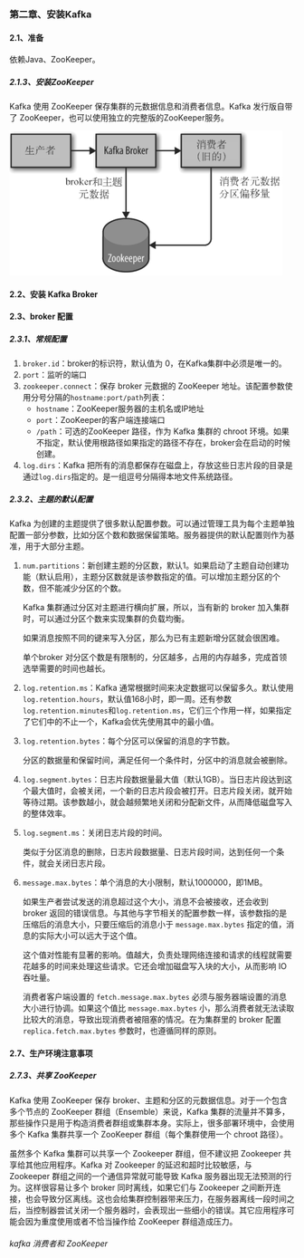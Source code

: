 ### 第二章、安装Kafka

#### 2.1、准备

依赖Java、ZooKeeper。

##### 2.1.3、安装ZooKeeper

Kafka 使用 ZooKeeper 保存集群的元数据信息和消费者信息。Kafka 发行版自带了 ZooKeeper，也可以使用独立的完整版的ZooKeeper服务。

![1615443229476](/assets/1615443229476.png)

#### 2.2、安装 Kafka Broker

#### 2.3、broker 配置

##### 2.3.1、常规配置

1. `broker.id`：broker的标识符，默认值为 0，在Kafka集群中必须是唯一的。
2. `port`：监听的端口
3. `zookeeper.connect`：保存 broker 元数据的 ZooKeeper 地址。该配置参数使用分号分隔的`hostname:port/path`列表：
   - `hostname`：ZooKeeper服务器的主机名或IP地址
   - `port`：ZooKeeper的客户端连接端口
   - `/path`：可选的ZooKeeper 路径，作为 Kafka 集群的 chroot 环境。如果不指定，默认使用根路径如果指定的路径不存在，broker会在启动的时候创建。
4. `log.dirs`：Kafka 把所有的消息都保存在磁盘上，存放这些日志片段的目录是通过`log.dirs`指定的。是一组逗号分隔得本地文件系统路径。

##### 2.3.2、主题的默认配置

Kafka 为创建的主题提供了很多默认配置参数。可以通过管理工具为每个主题单独配置一部分参数，比如分区个数和数据保留策略。服务器提供的默认配置则作为基准，用于大部分主题。

1. `num.partitions`：新创建主题的分区数，默认1。如果启动了主题自动创建功能（默认启用），主题分区数就是该参数指定的值。可以增加主题分区的个数，但不能减少分区的个数。

   Kafka 集群通过分区对主题进行横向扩展，所以，当有新的 broker 加入集群时，可以通过分区个数来实现集群的负载均衡。

   如果消息按照不同的键来写入分区，那么为已有主题新增分区就会很困难。

   单个broker 对分区个数是有限制的，分区越多，占用的内存越多，完成首领选举需要的时间也越长。

2. `log.retention.ms`：Kafka 通常根据时间来决定数据可以保留多久。默认使用`log.retention.hours`，默认值168小时，即一周。还有参数`log.retention.minutes`和`log.retention.ms`，它们三个作用一样，如果指定了它们中的不止一个，Kafka会优先使用其中的最小值。

3. `log.retention.bytes`：每个分区可以保留的消息的字节数。

   分区的数据量和保留时间，满足任何一个条件时，分区中的消息就会被删除。

4. `log.segment.bytes`：日志片段数据量最大值（默认1GB）。当日志片段达到这个最大值时，会被关闭，一个新的日志片段会被打开。日志片段关闭，就开始等待过期。该参数越小，就会越频繁地关闭和分配新文件，从而降低磁盘写入的整体效率。

5. `log.segment.ms`：关闭日志片段的时间。

   类似于分区消息的删除，日志片段数据量、日志片段时间，达到任何一个条件，就会关闭日志片段。

6. `message.max.bytes`：单个消息的大小限制，默认1000000，即1MB。

   如果生产者尝试发送的消息超过这个大小，消息不会被接收，还会收到 broker 返回的错误信息。与其他与字节相关的配置参数一样，该参数指的是压缩后的消息大小，只要压缩后的消息小于 `message.max.bytes` 指定的值，消息的实际大小可以远大于这个值。

   这个值对性能有显著的影响。值越大，负责处理网络连接和请求的线程就需要花越多的时间来处理这些请求。它还会增加磁盘写入块的大小，从而影响 IO 吞吐量。

   消费者客户端设置的 `fetch.message.max.bytes` 必须与服务器端设置的消息大小进行协调。如果这个值比 `message.max.bytes` 小，那么消费者就无法读取比较大的消息，导致出现消费者被阻塞的情况。在为集群里的 broker 配置 `replica.fetch.max.bytes` 参数时，也遵循同样的原则。

#### 2.7、生产环境注意事项

##### 2.7.3、共享 ZooKeeper

Kafka 使用 ZooKeeper 保存 broker、主题和分区的元数据信息。对于一个包含多个节点的 ZooKeeper 群组（Ensemble）来说，Kafka 集群的流量并不算多，那些操作只是用于构造消费者群组或集群本身。实际上，很多部署环境中，会使用多个 Kafka 集群共享一个 ZooKeeper 群组（每个集群使用一个 chroot 路径）。

虽然多个 Kafka 集群可以共享一个 Zookeeper 群组，但不建议把 Zookeeper 共享给其他应用程序。Kafka 对 Zookeeper 的延迟和超时比较敏感，与 Zookeeper 群组之间的一个通信异常就可能导致 Kafka 服务器出现无法预测的行为。这样很容易让多个 broker 同时离线，如果它们与 Zookeeper 之间断开连接，也会导致分区离线。这也会给集群控制器带来压力，在服务器离线一段时间之后，当控制器尝试关闭一个服务器时，会表现出一些细小的错误。其它应用程序可能会因为重度使用或者不恰当操作给 ZooKeeper 群组造成压力。

###### kafka 消费者和 ZooKeeper